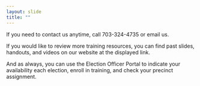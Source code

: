 ```yaml
---
layout: slide
title: ""
---
```


If you need to contact us anytime, call 703-324-4735 or email us.

If you would like to review more training resources, you can find past slides, handouts, and videos on our website at the displayed link.

And as always, you can use the Election Officer Portal to indicate your availability each election, enroll in training, and check your precinct assignment.
